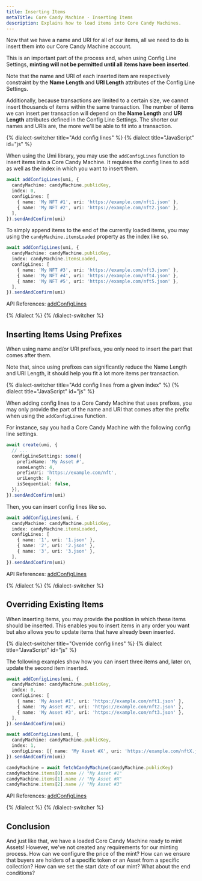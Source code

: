 ```yaml
---
title: Inserting Items
metaTitle: Core Candy Machine - Inserting Items
description: Explains how to load items into Core Candy Machines.
---
```


Now that we have a name and URI for all of our items, all we need to do is insert them into our Core Candy Machine account.

This is an important part of the process and, when using Config Line Settings, **minting will not be permitted until all items have been inserted**.

Note that the name and URI of each inserted item are respectively constraint by the **Name Length** and **URI Length** attributes of the Config Line Settings.

Additionally, because transactions are limited to a certain size, we cannot insert thousands of items within the same transaction. The number of items we can insert per transaction will depend on the **Name Length** and **URI Length** attributes defined in the Config Line Settings. The shorter our names and URIs are, the more we'll be able to fit into a transaction.

{% dialect-switcher title="Add config lines" %}
{% dialect title="JavaScript" id="js" %}

When using the Umi library, you may use the `addConfigLines` function to insert items into a Core Candy Machine. It requires the config lines to add as well as the index in which you want to insert them.

```ts
await addConfigLines(umi, {
  candyMachine: candyMachine.publicKey,
  index: 0,
  configLines: [
    { name: 'My NFT #1', uri: 'https://example.com/nft1.json' },
    { name: 'My NFT #2', uri: 'https://example.com/nft2.json' },
  ],
}).sendAndConfirm(umi)
```

To simply append items to the end of the currently loaded items, you may using the `candyMachine.itemsLoaded` property as the index like so.

```ts
await addConfigLines(umi, {
  candyMachine: candyMachine.publicKey,
  index: candyMachine.itemsLoaded,
  configLines: [
    { name: 'My NFT #3', uri: 'https://example.com/nft3.json' },
    { name: 'My NFT #4', uri: 'https://example.com/nft4.json' },
    { name: 'My NFT #5', uri: 'https://example.com/nft5.json' },
  ],
}).sendAndConfirm(umi)
```

API References: [addConfigLines](https://mpl-core-candy-machine-js-docs.vercel.app/functions/addConfigLines.html)

{% /dialect %}
{% /dialect-switcher %}

## Inserting Items Using Prefixes

When using name and/or URI prefixes, you only need to insert the part that comes after them.

Note that, since using prefixes can significantly reduce the Name Length and URI Length, it should help you fit a lot more items per transaction.

{% dialect-switcher title="Add config lines from a given index" %}
{% dialect title="JavaScript" id="js" %}

When adding config lines to a Core Candy Machine that uses prefixes, you may only provide the part of the name and URI that comes after the prefix when using the `addConfigLines` function.

For instance, say you had a Core Candy Machine with the following config line settings.

```ts
await create(umi, {
  // ...
  configLineSettings: some({
    prefixName: 'My Asset #',
    nameLength: 4,
    prefixUri: 'https://example.com/nft',
    uriLength: 9,
    isSequential: false,
  }),
}).sendAndConfirm(umi)
```

Then, you can insert config lines like so.

```ts
await addConfigLines(umi, {
  candyMachine: candyMachine.publicKey,
  index: candyMachine.itemsLoaded,
  configLines: [
    { name: '1', uri: '1.json' },
    { name: '2', uri: '2.json' },
    { name: '3', uri: '3.json' },
  ],
}).sendAndConfirm(umi)
```

API References: [addConfigLines](https://mpl-core-candy-machine-js-docs.vercel.app/functions/addConfigLines.html)

{% /dialect %}
{% /dialect-switcher %}

## Overriding Existing Items

When inserting items, you may provide the position in which these items should be inserted. This enables you to insert items in any order you want but also allows you to update items that have already been inserted.

{% dialect-switcher title="Override config lines" %}
{% dialect title="JavaScript" id="js" %}

The following examples show how you can insert three items and, later on, update the second item inserted.

```ts
await addConfigLines(umi, {
  candyMachine: candyMachine.publicKey,
  index: 0,
  configLines: [
    { name: 'My Asset #1', uri: 'https://example.com/nft1.json' },
    { name: 'My Asset #2', uri: 'https://example.com/nft2.json' },
    { name: 'My Asset #3', uri: 'https://example.com/nft3.json' },
  ],
}).sendAndConfirm(umi)

await addConfigLines(umi, {
  candyMachine: candyMachine.publicKey,
  index: 1,
  configLines: [{ name: 'My Asset #X', uri: 'https://example.com/nftX.json' }],
}).sendAndConfirm(umi)

candyMachine = await fetchCandyMachine(candyMachine.publicKey)
candyMachine.items[0].name // "My Asset #1"
candyMachine.items[1].name // "My Asset #X"
candyMachine.items[2].name // "My Asset #3"
```

API References: [addConfigLines](https://mpl-core-candy-machine-js-docs.vercel.app/functions/addConfigLines.html)

{% /dialect %}
{% /dialect-switcher %}

## Conclusion

And just like that, we have a loaded Core Candy Machine ready to mint Assets! However, we've not created any requirements for our minting process. How can we configure the price of the mint? How can we ensure that buyers are holders of a specific token or an Asset from a specific collection? How can we set the start date of our mint? What about the end conditions?
